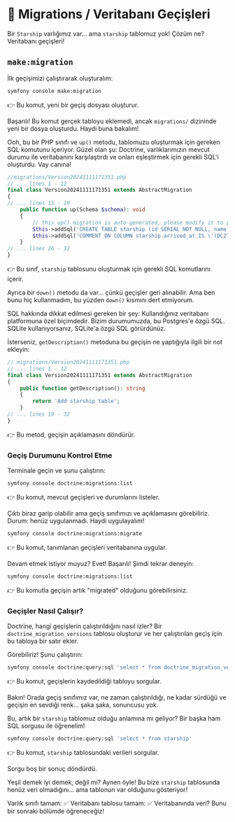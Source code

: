 # 🧱 Migrations / Veritabanı Geçişleri

Bir `Starship` varlığımız var... ama `starship` tablomuz yok! Çözüm ne? Veritabanı geçişleri!

## `make:migration`

İlk geçişimizi çalıştırarak oluşturalım:

```bash
symfony console make:migration
```

👉 Bu komut, yeni bir geçiş dosyası oluşturur.

Başarılı! Bu komut gerçek tabloyu eklemedi, ancak `migrations/` dizininde yeni bir dosya oluşturdu. Haydi buna bakalım!

Ooh, bu bir PHP sınıfı ve `up()` metodu, tablomuzu oluşturmak için gereken SQL komutunu içeriyor. Güzel olan şu: Doctrine, varlıklarımızın mevcut durumu ile veritabanını karşılaştırdı ve onları eşleştirmek için gerekli SQL'i oluşturdu. Vay canına!

```php
//migrations/Version20241111171351.php
// ... lines 1 - 12
final class Version20241111171351 extends AbstractMigration
{
// ... lines 15 - 19
    public function up(Schema $schema): void
    {
        // this up() migration is auto-generated, please modify it to your needs
        $this->addSql('CREATE TABLE starship (id SERIAL NOT NULL, name VARCHAR(255) NOT NULL, class VARCHAR(255) NOT NULL, captain VARCHAR(255) NOT NULL, status VARCHAR(255) NOT NULL, arrived_at TIMESTAMP(0) WITHOUT TIME ZONE NOT NULL, PRIMARY KEY(id))');
        $this->addSql('COMMENT ON COLUMN starship.arrived_at IS \'(DC2Type:datetime_immutable)\'');
    }
// ... lines 26 - 32
}
```

👉 Bu sınıf, `starship` tablosunu oluşturmak için gerekli SQL komutlarını içerir.

Ayrıca bir `down()` metodu da var... çünkü geçişler geri alınabilir. Ama ben bunu hiç kullanmadım, bu yüzden `down()` kısmını dert etmiyorum.

SQL hakkında dikkat edilmesi gereken bir şey: Kullandığınız veritabanı platformuna özel biçimdedir. Bizim durumumuzda, bu Postgres'e özgü SQL. SQLite kullanıyorsanız, SQLite'a özgü SQL görürdünüz.

İsterseniz, `getDescription()` metoduna bu geçişin ne yaptığıyla ilgili bir not ekleyin:

```php
// migrations/Version20241111171351.php
// ... lines 1 - 12
final class Version20241111171351 extends AbstractMigration
{
    public function getDescription(): string
    {
        return 'Add starship table';
    }
// ... lines 19 - 32
}
```

👉 Bu metod, geçişin açıklamasını döndürür.

### Geçiş Durumunu Kontrol Etme

Terminale geçin ve şunu çalıştırın:

```bash
symfony console doctrine:migrations:list
```

👉 Bu komut, mevcut geçişleri ve durumlarını listeler.

Çıktı biraz garip olabilir ama geçiş sınıfımızı ve açıklamasını görebiliriz. Durum: henüz uygulanmadı. Haydi uygulayalım!

```bash
symfony console doctrine:migrations:migrate
```

👉 Bu komut, tanımlanan geçişleri veritabanına uygular.

Devam etmek istiyor muyuz? Evet! Başarılı! Şimdi tekrar deneyin:

```bash
symfony console doctrine:migrations:list
```

👉 Bu komutla geçişin artık "migrated" olduğunu görebilirsiniz.

### Geçişler Nasıl Çalışır?

Doctrine, hangi geçişlerin çalıştırıldığını nasıl izler? Bir `doctrine_migration_versions` tablosu oluşturur ve her çalıştırılan geçiş için bu tabloya bir satır ekler.

Görebiliriz! Şunu çalıştırın:

```bash
symfony console doctrine:query:sql 'select * from doctrine_migration_versions'
```

👉 Bu komut, geçişlerin kaydedildiği tabloyu sorgular.

Bakın! Orada geçiş sınıfımız var, ne zaman çalıştırıldığı, ne kadar sürdüğü ve geçişin en sevdiği renk... şaka şaka, sonuncusu yok.

Bu, artık bir `starship` tablomuz olduğu anlamına mı geliyor? Bir başka ham SQL sorgusu ile öğrenelim!

```bash
symfony console doctrine:query:sql 'select * from starship'
```

👉 Bu komut, `starship` tablosundaki verileri sorgular.

Sorgu boş bir sonuç döndürdü.

Yeşil demek iyi demek, değil mi? Aynen öyle! Bu bize `starship` tablosunda henüz veri olmadığını... ama tablonun var olduğunu gösteriyor!

Varlık sınıfı tamam: ✅
Veritabanı tablosu tamam: ✅
Veritabanında veri? Bunu bir sonraki bölümde öğreneceğiz!
